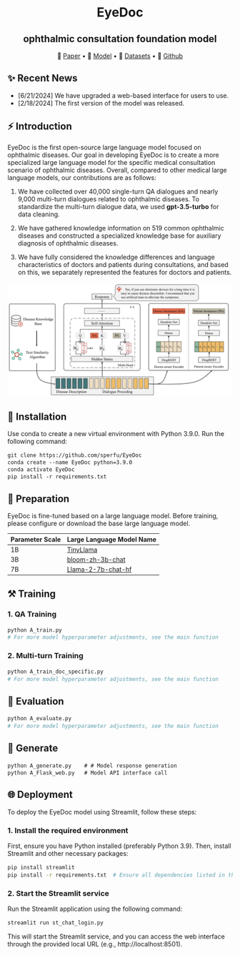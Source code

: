
<div align="center">
<h1>
  EyeDoc
</h1>
<h2>ophthalmic consultation foundation model</h2>
</div>
<p align="center">
📝 <a href="https://arxiv.org/" target="_blank">Paper</a> • 🤗 <a href="https://huggingface.co/AI4Bread/Eyedoctor">Model</a> • 🤗 <a href="https://huggingface.co/datasets/AI4Bread/Eyedoctor" target="_blank">Datasets</a> • 🧩 <a href="https://github.com/sperfu/EyeDoc" target="_blank">Github</a>
</p>



## ✨ Recent News

- [6/21/2024] We have upgraded a web-based interface for users to use.
- [2/18/2024] The first version of the model was released.


## ⚡ Introduction

EyeDoc is the first open-source large language model focused on ophthalmic diseases. Our goal in developing EyeDoc is to create a more specialized large language model for the specific medical consultation scenario of ophthalmic diseases. Overall, compared to other medical large language models, our contributions are as follows:

1. We have collected over 40,000 single-turn QA dialogues and nearly 9,000 multi-turn dialogues related to ophthalmic diseases. To standardize the multi-turn dialogue data, we used **gpt-3.5-turbo** for data cleaning.

2. We have gathered knowledge information on 519 common ophthalmic diseases and constructed a specialized knowledge base for auxiliary diagnosis of ophthalmic diseases.

3. We have fully considered the knowledge differences and language characteristics of doctors and patients during consultations, and based on this, we separately represented the features for doctors and patients.

![Model Pipeline](assets/img/eye_main.jpg)


## 🤖 Installation

Use conda to create a new virtual environment with Python 3.9.0. Run the following command:

```
git clone https://github.com/sperfu/EyeDoc
conda create --name EyeDoc python=3.9.0
conda activate EyeDoc
pip install -r requirements.txt
```
<!-- ```
python==3.9.0
torch==2.1.2
transformers==4.35.2
peft==0.7.1
accelerate==0.25.0
bitsandbytes==0.42.0
rouge_chinese
nltk
``` -->

## 💭 Preparation

EyeDoc is fine-tuned based on a large language model. Before training, please configure or download the base large language model.

| Parameter Scale | Large Language Model Name                                     |
| ----------------| --------------------------------------------------------------|
| 1B              | [TinyLlama](https://huggingface.co/TinyLlama/TinyLlama-1.1B-Chat-v1.0) |
| 3B              | [bloom-zh-3b-chat](https://huggingface.co/ikala/bloom-zh-3b-chat) |
| 7B              | [Llama-2-7b-chat-hf](https://huggingface.co/meta-llama/Llama-2-7b-chat-hf) |

## ⚒️ Training

### 1. QA Training

```python
python A_train.py
# For more model hyperparameter adjustments, see the main function
```


###  2.  Multi-turn Training

```python
python A_train_doc_specific.py
# For more model hyperparameter adjustments, see the main function
```

##  🧐 Evaluation

```python
python A_evaluate.py
# For more model hyperparameter adjustments, see the main function
```

## 🚀 Generate

```
python A_generate.py	# # Model response generation
python A_Flask_web.py	# Model API interface call
```

## 🌐 Deployment

To deploy the EyeDoc model using Streamlit, follow these steps:

### 1. Install the required environment

First, ensure you have Python installed (preferably Python 3.9). Then, install Streamlit and other necessary packages:

```bash
pip install streamlit
pip install -r requirements.txt  # Ensure all dependencies listed in the requirements file are installed 
```

### 2. Start the Streamlit service

Run the Streamlit application using the following command:

```bash
streamlit run st_chat_login.py
```

This will start the Streamlit service, and you can access the web interface through the provided local URL (e.g., http://localhost:8501).